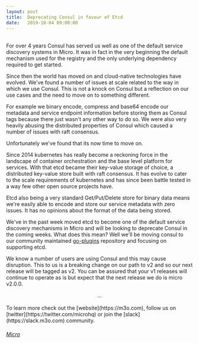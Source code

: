 ```yaml
---
layout:	post
title:	Deprecating Consul in favour of Etcd
date:	2019-10-04 09:00:00
---
```

<br>
For over 4 years Consul has served us well as one of the default service discovery systems in Micro. It was 
in fact in the very beginning the default mechanism used for the registry and the only underlying 
dependency required to get started.

Since then the world has moved on and cloud-native technologies have evolved. We've found a number of issues 
at scale related to the way in which we use Consul. This is not a knock on Consul but a reflection on our 
use cases and the need to move on to something different.

For example we binary encode, compress and base64 encode our metadata and service endpoint information 
before storing them as Consul tags because there just wasn't any other way to do so. We were also very 
heavily abusing the distributed properties of Consul which caused a number of issues with raft consensus.

Unfortunately we've found that its now time to move on.

Since 2014 kubernetes has really become a reckoning force in the landscape of container orchestration and the 
base level platform for services. With that etcd became their key-value storage of choice, a distributed key-value 
store built with raft consensus. It has evolve to cater to the scale requirements of kubernetes and has since 
been battle tested in a way few other open source projects have.

Etcd also being a very standard Get/Put/Delete store for binary data means we're easily able to encode and store 
our service metadata with zero issues. It has no opinions about the format of the data being stored.

We've in the past week moved etcd to become one of the default service discovery mechanisms in Micro and will be 
looking to deprecate Consul in the coming weeks. What does this mean? Well we'll be moving consul to our 
community maintained [go-plugins](https://github.com/micro/go-plugins) repository and focusing on supporting 
etcd.

We know a number of users are using Consul and this may cause disruption. This to us is a breaking change on our 
path to v2 and so our next release will be tagged as v2. You can be assured that your v1 releases will continue 
to operate as is but expect that the next release we do is micro v2.0.0.

<center>...</center>
<br>
To learn more check out the [website](https://m3o.com), follow us on [twitter](https://twitter.com/microhq) or 
join the [slack](https://slack.m3o.com) community.

<h6><a href="https://github.com/micro/micro"><i class="fab fa-github fa-2x"></i> Micro</a></h6>
